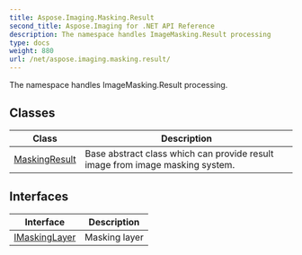 ```yaml
---
title: Aspose.Imaging.Masking.Result
second_title: Aspose.Imaging for .NET API Reference
description: The namespace handles ImageMasking.Result processing
type: docs
weight: 880
url: /net/aspose.imaging.masking.result/
---
```

The namespace handles ImageMasking.Result processing.

## Classes

| Class | Description |
| --- | --- |
| [MaskingResult](./maskingresult/) | Base abstract class which can provide result image from image masking system. |
## Interfaces

| Interface | Description |
| --- | --- |
| [IMaskingLayer](./imaskinglayer/) | Masking layer |


